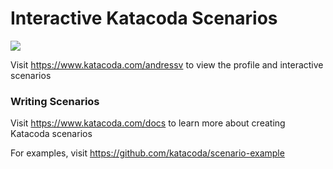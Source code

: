 # Interactive Katacoda Scenarios

[![](http://shields.katacoda.com/katacoda/andressv/count.svg)](https://www.katacoda.com/andressv "Get your profile on Katacoda.com")

Visit https://www.katacoda.com/andressv to view the profile and interactive scenarios

### Writing Scenarios
Visit https://www.katacoda.com/docs to learn more about creating Katacoda scenarios

For examples, visit https://github.com/katacoda/scenario-example
